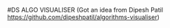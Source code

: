 #DS ALGO VISUALISER (Got an idea from Dipesh Patil https://github.com/dipeshpatil/algorithms-visualiser)